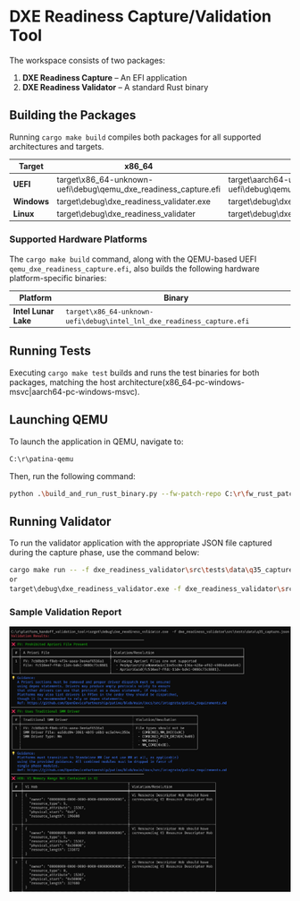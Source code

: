 <!-- markdownlint-disable MD013 : Disable line limit.-->
# **DXE Readiness Capture/Validation Tool**

The workspace consists of two packages:

1. **DXE Readiness Capture** – An EFI application
2. **DXE Readiness Validator** – A standard Rust binary

## **Building the Packages**

Running `cargo make build` compiles both packages for all supported
architectures and targets.

| Target      | x86_64                                                          | AArch64                                                          |
| ----------- | --------------------------------------------------------------- | ---------------------------------------------------------------- |
| **UEFI**    | target\x86_64-unknown-uefi\debug\qemu_dxe_readiness_capture.efi | target\aarch64-unknown-uefi\debug\qemu_dxe_readiness_capture.efi |
| **Windows** | target\debug\dxe_readiness_validater.exe                        | target\debug\dxe_readiness_validater.exe                         |
| **Linux**   | target\debug\dxe_readiness_validater                            | target\debug\dxe_readiness_validater                             |

### **Supported Hardware Platforms**

The `cargo make build` command, along with the QEMU-based UEFI
`qemu_dxe_readiness_capture.efi`, also builds the following hardware
platform-specific binaries:

| Platform             | Binary                                                                 |
| -------------------- | ---------------------------------------------------------------------- |
| **Intel Lunar Lake** | `target\x86_64-unknown-uefi\debug\intel_lnl_dxe_readiness_capture.efi` |

## **Running Tests**

Executing `cargo make test` builds and runs the test binaries for both packages,
matching the host architecture(x86_64-pc-windows-msvc|aarch64-pc-windows-msvc).

## **Launching QEMU**

To launch the application in QEMU, navigate to:

```sh
C:\r\patina-qemu
```

Then, run the following command:

```sh
python .\build_and_run_rust_binary.py --fw-patch-repo C:\r\fw_rust_patcher --custom-efi C:\r\platform_handoff_validation_tool\target\x86_64-unknown-uefi\debug\qemu_dxe_readiness_capture.efi
```

## **Running Validator**

To run the validator application with the appropriate JSON file captured during
the capture phase, use the command below:

```sh
cargo make run -- -f dxe_readiness_validator\src\tests\data\q35_capture.json
or
target\debug\dxe_readiness_validator.exe -f dxe_readiness_validator\src\tests\data\q35_capture.json
```

### Sample Validation Report

![Validation Report](docs/images/validation_report.png)
